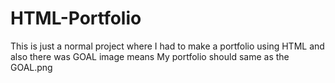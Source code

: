 # HTML-Portfolio
This is  just a normal project where I had to make a portfolio using HTML and also there was GOAL image means My portfolio should same as the GOAL.png
